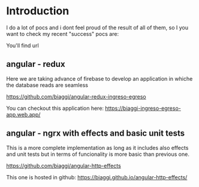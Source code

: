 # Introduction

I do a lot of pocs and i dont feel proud of the result of all of them, so I you want to check my recent "success" pocs are:

You'll find url 

## angular - redux

Here we are taking advance of firebase to develop an application in whiche the database reads are seamless

https://github.com/biaggi/angular-redux-ingreso-egreso

You can checkout this application here: https://biaggi-ingreso-egreso-app.web.app/

## angular - ngrx with effects and basic unit tests

This is a more complete implementation as long as it includes also effects and unit tests but in terms of funcionality is more basic than previous one.

https://github.com/biaggi/angular-http-effects

This one is hosted in github: https://biaggi.github.io/angular-http-effects/

